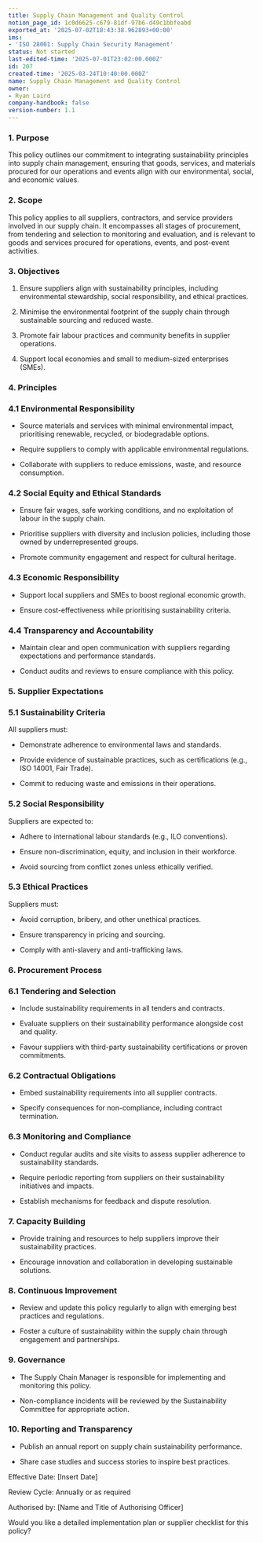 ```yaml
---
title: Supply Chain Management and Quality Control
notion_page_id: 1c0d6625-c679-81df-97b6-d49c1bbfeabd
exported_at: '2025-07-02T18:43:38.962893+00:00'
ims:
- 'ISO 28001: Supply Chain Security Management'
status: Not started
last-edited-time: '2025-07-01T23:02:00.000Z'
id: 207
created-time: '2025-03-24T10:40:00.000Z'
name: Supply Chain Management and Quality Control
owner:
- Ryan Laird
company-handbook: false
version-number: 1.1
---
```


### 1. Purpose

This policy outlines our commitment to integrating sustainability principles into supply chain management, ensuring that goods, services, and materials procured for our operations and events align with our environmental, social, and economic values.

<!-- Unsupported block type: divider -->

### 2. Scope

This policy applies to all suppliers, contractors, and service providers involved in our supply chain. It encompasses all stages of procurement, from tendering and selection to monitoring and evaluation, and is relevant to goods and services procured for operations, events, and post-event activities.

<!-- Unsupported block type: divider -->

### 3. Objectives

1. Ensure suppliers align with sustainability principles, including environmental stewardship, social responsibility, and ethical practices.

1. Minimise the environmental footprint of the supply chain through sustainable sourcing and reduced waste.

1. Promote fair labour practices and community benefits in supplier operations.

1. Support local economies and small to medium-sized enterprises (SMEs).

<!-- Unsupported block type: divider -->

### 4. Principles

### 4.1 Environmental Responsibility

- Source materials and services with minimal environmental impact, prioritising renewable, recycled, or biodegradable options.

- Require suppliers to comply with applicable environmental regulations.

- Collaborate with suppliers to reduce emissions, waste, and resource consumption.

### 4.2 Social Equity and Ethical Standards

- Ensure fair wages, safe working conditions, and no exploitation of labour in the supply chain.

- Prioritise suppliers with diversity and inclusion policies, including those owned by underrepresented groups.

- Promote community engagement and respect for cultural heritage.

### 4.3 Economic Responsibility

- Support local suppliers and SMEs to boost regional economic growth.

- Ensure cost-effectiveness while prioritising sustainability criteria.

### 4.4 Transparency and Accountability

- Maintain clear and open communication with suppliers regarding expectations and performance standards.

- Conduct audits and reviews to ensure compliance with this policy.

<!-- Unsupported block type: divider -->

### 5. Supplier Expectations

### 5.1 Sustainability Criteria

All suppliers must:

- Demonstrate adherence to environmental laws and standards.

- Provide evidence of sustainable practices, such as certifications (e.g., ISO 14001, Fair Trade).

- Commit to reducing waste and emissions in their operations.

### 5.2 Social Responsibility

Suppliers are expected to:

- Adhere to international labour standards (e.g., ILO conventions).

- Ensure non-discrimination, equity, and inclusion in their workforce.

- Avoid sourcing from conflict zones unless ethically verified.

### 5.3 Ethical Practices

Suppliers must:

- Avoid corruption, bribery, and other unethical practices.

- Ensure transparency in pricing and sourcing.

- Comply with anti-slavery and anti-trafficking laws.

<!-- Unsupported block type: divider -->

### 6. Procurement Process

### 6.1 Tendering and Selection

- Include sustainability requirements in all tenders and contracts.

- Evaluate suppliers on their sustainability performance alongside cost and quality.

- Favour suppliers with third-party sustainability certifications or proven commitments.

### 6.2 Contractual Obligations

- Embed sustainability requirements into all supplier contracts.

- Specify consequences for non-compliance, including contract termination.

### 6.3 Monitoring and Compliance

- Conduct regular audits and site visits to assess supplier adherence to sustainability standards.

- Require periodic reporting from suppliers on their sustainability initiatives and impacts.

- Establish mechanisms for feedback and dispute resolution.

<!-- Unsupported block type: divider -->

### 7. Capacity Building

- Provide training and resources to help suppliers improve their sustainability practices.

- Encourage innovation and collaboration in developing sustainable solutions.

<!-- Unsupported block type: divider -->

### 8. Continuous Improvement

- Review and update this policy regularly to align with emerging best practices and regulations.

- Foster a culture of sustainability within the supply chain through engagement and partnerships.

<!-- Unsupported block type: divider -->

### 9. Governance

- The Supply Chain Manager is responsible for implementing and monitoring this policy.

- Non-compliance incidents will be reviewed by the Sustainability Committee for appropriate action.

<!-- Unsupported block type: divider -->

### 10. Reporting and Transparency

- Publish an annual report on supply chain sustainability performance.

- Share case studies and success stories to inspire best practices.

<!-- Unsupported block type: divider -->

Effective Date: [Insert Date]

Review Cycle: Annually or as required

Authorised by: [Name and Title of Authorising Officer]

Would you like a detailed implementation plan or supplier checklist for this policy?